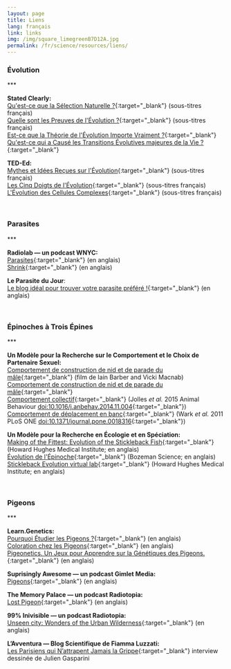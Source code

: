 ```yaml
---
layout: page
title: Liens
lang: français
link: links
img: /img/square_limegreenB7D12A.jpg
permalink: /fr/science/resources/liens/
---
```


<h3>Évolution</h3>
***
<br/>

**Stated Clearly:**<br/>
[Qu'est-ce que la Sélection Naturelle ?](https://www.youtube.com/watch?v=0SCjhI86grU){:target="_blank"} (sous-titres français)<br/>
[Quelle sont les Preuves de l'Évolution ?](https://www.youtube.com/watch?v=lIEoO5KdPvg){:target="_blank"} (sous-titres français)<br/>
[Est-ce que la Théorie de l'Évolution Importe Vraiment ?](https://www.youtube.com/watch?v=hqepQGOYKZ0){:target="_blank"}<br/>
[Qu'est-ce qui a Causé les Transitions Évolutives majeures de la Vie ?](https://www.youtube.com/watch?v=VUfNEHl44hc){:target="_blank"}


**TED-Ed:**<br/>
[Mythes et Idées Reçues sur l'Évolution](https://www.youtube.com/watch?v=mZt1Gn0R22Q){:target="_blank"} (sous-titres français)<br/>
[Les Cinq Doigts de l'Évolution](https://www.youtube.com/watch?v=5NdMnlt2keE){:target="_blank"} (sous-titres français)<br/>
[L'Évolution des Cellules Complexes](https://www.youtube.com/watch?v=9i7kAt97XYU){:target="_blank"} (sous-titres français)





<br/>
<h3>Parasites</h3>
***
<br/>

**Radiolab — un podcast WNYC:**<br/>
[Parasites](http://www.radiolab.org/story/91689-parasites/){:target="_blank"} (en anglais)<br/>
[Shrink](http://www.radiolab.org/story/shrink/){:target="_blank"} (en anglais)


**Le Parasite du Jour**:<br/>
[Le blog idéal pour trouver votre parasite préféré !](http://dailyparasite.blogspot.de/){:target="_blank"} (en anglais)





<br/>
<h3>Épinoches à Trois Épines</h3>
***
<br/>

**Un Modèle pour la Recherche sur le Comportement et le Choix de Partenaire Sexuel:**<br/>
[Comportement de construction de nid et de parade du mâle](https://www.youtube.com/watch?v=cBX8hWuiHTk){:target="_blank"} (film de Iain Barber and Vicki Macnab)<br/>
[Comportement de construction de nid et de parade du mâle](https://www.youtube.com/watch?v=YOiQrlbDAz8){:target="_blank"}<br/>
[Comportement collectif](https://www.youtube.com/watch?v=5TSim9TkXiw){:target="_blank"} (Jolles *et al.* 2015 Animal Behaviour [doi:10.1016/j.anbehav.2014.11.004](https://doi.org/10.1016/j.anbehav.2014.11.004){:target="_blank"})<br/>
[Comportement de déplacement en banc](https://www.youtube.com/watch?v=DoLcDm64rW0){:target="_blank"} (Wark *et al.* 2011 PLoS ONE [doi:10.1371/journal.pone.0018316]( https://doi.org/10.1371/journal.pone.0018316){:target="_blank"})<br/>


**Un Modèle pour la Recherche en Écologie et en Spéciation:**<br/>
[Making of the Fittest: Evolution of the Stickleback Fish](https://www.youtube.com/watch?v=Pv4Ca-f4W9Q){:target="_blank"} (Howard Hughes Medical Institute; en anglais)<br/>
[Évolution de l'Épinoche](https://www.youtube.com/watch?v=VE2q5IhjdYM){:target="_blank"} (Bozeman Science; en anglais)<br/>
[Stickleback Evolution virtual lab](http://www.hhmi.org/biointeractive/stickleback-evolution-virtual-lab){:target="_blank"} (Howard Hughes Medical Institute; en anglais)<br/>






<br/>
<h3>Pigeons</h3>
***
<br/>

**Learn.Genetics:**<br/>
[Pourquoi Étudier les Pigeons ?](http://learn.genetics.utah.edu/content/pigeons/whypigeons/){:target="_blank"} (en anglais)<br/>
[Coloration chez les Pigeons](http://learn.genetics.utah.edu/content/pigeons/color/){:target="_blank"} (en anglais)<br/>
[Pigeonetics. Un Jeux pour Apprendre sur la Génétiques des Pigeons.](http://learn.genetics.utah.edu/content/pigeons/pigeonetics/){:target="_blank"} (en anglais)


**Suprisingly Awesome — un podcast Gimlet Media:**<br/>
[Pigeons](https://gimletmedia.com/episode/9-pigeons/){:target="_blank"}  (en anglais)


**The Memory Palace — un podcast Radiotopia:**<br/>
[Lost Pigeon](http://thememorypalace.us/2008/12/episode-2/){:target="_blank"}  (en anglais)


**99% Inivisible — un podcast Radiotopia:**<br/>
[Unseen city: Wonders of the Urban Wilderness](http://99percentinvisible.org/episode/unseen-city-wonders-urban-wilderness/){:target="_blank"}  (en anglais)


**L’Avventura — Blog Scientifique de Fiamma Luzzati:**<br/>
[Les Parisiens qui N’attrapent Jamais la Grippe](http://lavventura.blog.lemonde.fr/2014/11/28/les-parisiens-qui-nattrapent-jamais-la-grippe/comment-page-1/){:target="_blank"} interview dessinée de Julien Gasparini
